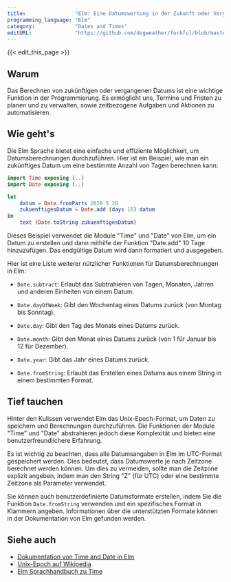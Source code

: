 ```yaml
---
title:                "Elm: Eine Datumswertung in der Zukunft oder Vergangenheit berechnen"
programming_language: "Elm"
category:             "Dates and Times"
editURL:              "https://github.com/dogweather/forkful/blob/master/content/de/elm/calculating-a-date-in-the-future-or-past.md"
---
```


{{< edit_this_page >}}

## Warum

Das Berechnen von zukünftigen oder vergangenen Datums ist eine wichtige Funktion in der Programmierung. Es ermöglicht uns, Termine und Fristen zu planen und zu verwalten, sowie zeitbezogene Aufgaben und Aktionen zu automatisieren.

## Wie geht's

Die Elm Sprache bietet eine einfache und effiziente Möglichkeit, um Datumsberechnungen durchzuführen. Hier ist ein Beispiel, wie man ein zukünftiges Datum um eine bestimmte Anzahl von Tagen berechnen kann:

```Elm
import Time exposing (..)
import Date exposing (..)

let
    datum = Date.fromParts 2020 5 20
    zukuenftigesDatum = Date.add (days 10) datum
in
    text (Date.toString zukuenftigesDatum)
```

Dieses Beispiel verwendet die Module "Time" und "Date" von Elm, um ein Datum zu erstellen und dann mithilfe der Funktion "Date.add" 10 Tage hinzuzufügen. Das endgültige Datum wird dann formatiert und ausgegeben.

Hier ist eine Liste weiterer nützlicher Funktionen für Datumsberechnungen in Elm:

- `Date.subtract`: Erlaubt das Subtrahieren von Tagen, Monaten, Jahren und anderen Einheiten von einem Datum.

- `Date.dayOfWeek`: Gibt den Wochentag eines Datums zurück (von Montag bis Sonntag).

- `Date.day`: Gibt den Tag des Monats eines Datums zurück.

- `Date.month`: Gibt den Monat eines Datums zurück (von 1 für Januar bis 12 für Dezember).

- `Date.year`: Gibt das Jahr eines Datums zurück.

- `Date.fromString`: Erlaubt das Erstellen eines Datums aus einem String in einem bestimmten Format.

## Tief tauchen

Hinter den Kulissen verwendet Elm das Unix-Epoch-Format, um Daten zu speichern und Berechnungen durchzuführen. Die Funktionen der Module "Time" und "Date" abstrahieren jedoch diese Komplexität und bieten eine benutzerfreundlichere Erfahrung.

Es ist wichtig zu beachten, dass alle Datumsangaben in Elm im UTC-Format gespeichert werden. Dies bedeutet, dass Datumswerte je nach Zeitzone berechnet werden können. Um dies zu vermeiden, sollte man die Zeitzone explizit angeben, indem man den String "Z" (für UTC) oder eine bestimmte Zeitzone als Parameter verwendet.

Sie können auch benutzerdefinierte Datumsformate erstellen, indem Sie die Funktion `Date.fromString` verwenden und ein spezifisches Format in Klammern angeben. Informationen über die unterstützten Formate können in der Dokumentation von Elm gefunden werden.

## Siehe auch

- [Dokumentation von Time and Date in Elm](https://package.elm-lang.org/packages/elm/time/latest/Time)
- [Unix-Epoch auf Wikipedia](https://de.wikipedia.org/wiki/Unixzeit)
- [Elm Sprachhandbuch zu Time](https://guide.elm-lang.org/appendix/time.html)